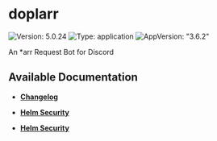 # doplarr

![Version: 5.0.24](https://img.shields.io/badge/Version-5.0.24-informational?style=flat-square) ![Type: application](https://img.shields.io/badge/Type-application-informational?style=flat-square) ![AppVersion: "3.6.2"](https://img.shields.io/badge/AppVersion-"3.6.2"-informational?style=flat-square)

An *arr Request Bot for Discord

## Available Documentation

- [**Changelog**](CHANGELOG)

- [**Helm Security**](container-security)

- [**Helm Security**](helm-security)

